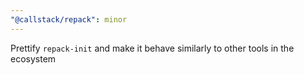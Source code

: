 ```yaml
---
"@callstack/repack": minor
---
```


Prettify `repack-init` and make it behave similarly to other tools in the ecosystem
